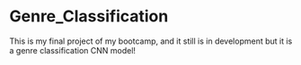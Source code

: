 # Genre_Classification
This is my final project of my bootcamp, and it still is in development but it is a genre classification CNN model!
